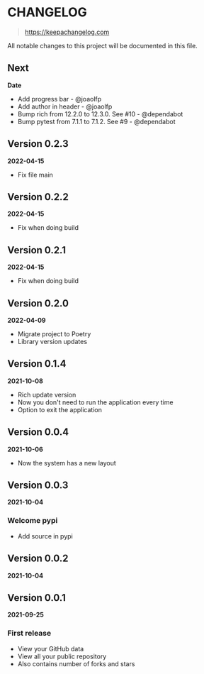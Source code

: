 # CHANGELOG
> https://keepachangelog.com

All notable changes to this project will be documented in this file.

## Next
**Date**

- Add progress bar - @joaolfp
- Add author in header - @joaolfp
- Bump rich from 12.2.0 to 12.3.0. See #10 - @dependabot
- Bump pytest from 7.1.1 to 7.1.2. See #9 - @dependabot

## Version 0.2.3
**2022-04-15**

- Fix file main

## Version 0.2.2
**2022-04-15**

- Fix when doing build

## Version 0.2.1
**2022-04-15**

- Fix when doing build

## Version 0.2.0
**2022-04-09**

- Migrate project to Poetry
- Library version updates

## Version 0.1.4
**2021-10-08**

- Rich update version
- Now you don't need to run the application every time
- Option to exit the application

## Version 0.0.4
**2021-10-06**

- Now the system has a new layout

## Version 0.0.3
**2021-10-04**

### Welcome pypi

- Add source in pypi

## Version 0.0.2
**2021-10-04**

## Version 0.0.1
**2021-09-25**

### First release

- View your GitHub data
- View all your public repository
- Also contains number of forks and stars
